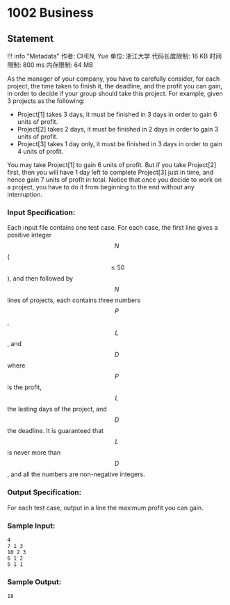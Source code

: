 
# 1002 Business

## Statement

!!! info "Metadata"
    作者: CHEN, Yue
    单位: 浙江大学
    代码长度限制: 16 KB
    时间限制: 800 ms
    内存限制: 64 MB

As the manager of your company, you have to carefully consider, for each project, the time taken to finish it, the deadline, and the profit you can gain, in order to decide if your group should take this project. For example, given 3 projects as the following:

- Project[1] takes 3 days, it must be finished in 3 days in order to gain 6 units of profit.
- Project[2] takes 2 days, it must be finished in 2 days in order to gain 3 units of profit.
- Project[3] takes 1 day only, it must be finished in 3 days in order to gain 4 units of profit.

You may take Project[1] to gain 6 units of profit. But if you take Project[2] first, then you will have 1 day left to complete Project[3] just in time, and hence gain 7 units of profit in total. Notice that once you decide to work on a project, you have to do it from beginning to the end without any interruption.

### Input Specification:

Each input file contains one test case. For each case, the first line gives a positive integer $$N$$ ($$\le 50$$), and then followed by $$N$$ lines of projects, each contains three numbers $$P$$, $$L$$, and $$D$$ where $$P$$ is the profit, $$L$$ the lasting days of the project, and $$D$$ the deadline. It is guaranteed that $$L$$ is never more than $$D$$, and all the numbers are non-negative integers.

### Output Specification:

For each test case, output in a line the maximum profit you can gain.

### Sample Input:
```plaintext
4
7 1 3
10 2 3
6 1 2
5 1 1
```

### Sample Output:
```plaintext
18
```

